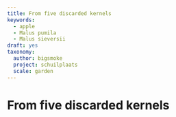 ```yaml
---
title: From five discarded kernels
keywords:
  - apple
  - Malus pumila
  - Malus sieversii
draft: yes
taxonomy:
  author: bigsmoke
  project: schuilplaats
  scale: garden
---
```



# From five discarded kernels


<!--
## Degeneration through cultivation
[https://en.wikipedia.org/wiki/Malus_sieversii#Renewed_interest]
-->
